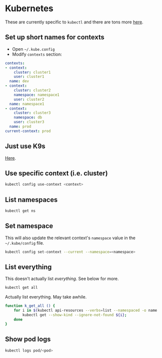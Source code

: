# Kubernetes

These are currently specific to `kubectl` and there are tons more [here](https://kubernetes.io/docs/reference/kubectl/cheatsheet/).

## Set up short names for contexts

- Open `~/.kube.config`
- Modify `contexts` section:

```yaml
contexts:
- context:
    cluster: cluster1
    user: cluster1
  name: dev
- context:
    cluster: cluster2
    namespace: namespace1
    user: cluster2
  name: namespace1
- context:
    cluster: cluster3
    namespace: db
    user: cluster3
  name: prod
current-context: prod
```

## Just use K9s

[Here](https://k9scli.io/).

## Use specific context (i.e. cluster)

```bash
kubectl config use-context <context>
```

## List namespaces

```bash
kubectl get ns
```

## Set namespace

This will also update the relevant context's `namespace` value in the `~/.kube/config` file.

```bash
kubectl config set-context --current --namespace=<namespace>
```

## List everything

This doesn't actually list _everything_. See below for more.

```bash
kubectl get all
```

Actually list everything. May take awhile.

```bash
function k_get_all () {
    for i in $(kubectl api-resources --verbs=list --namespaced -o name | grep -v "events.events.k8s.io" | grep -v "events" | sort | uniq); do
        kubectl get --show-kind --ignore-not-found ${i};
    done
}
```

## Show pod logs

```bash
kubectl logs pod/<pod>
```
